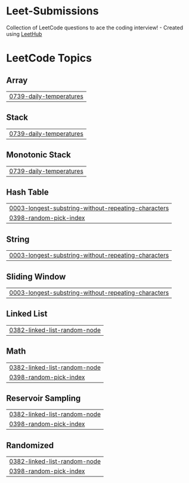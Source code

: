 # Leet-Submissions
Collection of LeetCode questions to ace the coding interview! - Created using [LeetHub](https://github.com/QasimWani/LeetHub)

<!---LeetCode Topics Start-->
# LeetCode Topics
## Array
|  |
| ------- |
| [0739-daily-temperatures](https://github.com/RazerEdge64/Leet-Submissions/tree/master/0739-daily-temperatures) |
## Stack
|  |
| ------- |
| [0739-daily-temperatures](https://github.com/RazerEdge64/Leet-Submissions/tree/master/0739-daily-temperatures) |
## Monotonic Stack
|  |
| ------- |
| [0739-daily-temperatures](https://github.com/RazerEdge64/Leet-Submissions/tree/master/0739-daily-temperatures) |
## Hash Table
|  |
| ------- |
| [0003-longest-substring-without-repeating-characters](https://github.com/RazerEdge64/Leet-Submissions/tree/master/0003-longest-substring-without-repeating-characters) |
| [0398-random-pick-index](https://github.com/RazerEdge64/Leet-Submissions/tree/master/0398-random-pick-index) |
## String
|  |
| ------- |
| [0003-longest-substring-without-repeating-characters](https://github.com/RazerEdge64/Leet-Submissions/tree/master/0003-longest-substring-without-repeating-characters) |
## Sliding Window
|  |
| ------- |
| [0003-longest-substring-without-repeating-characters](https://github.com/RazerEdge64/Leet-Submissions/tree/master/0003-longest-substring-without-repeating-characters) |
## Linked List
|  |
| ------- |
| [0382-linked-list-random-node](https://github.com/RazerEdge64/Leet-Submissions/tree/master/0382-linked-list-random-node) |
## Math
|  |
| ------- |
| [0382-linked-list-random-node](https://github.com/RazerEdge64/Leet-Submissions/tree/master/0382-linked-list-random-node) |
| [0398-random-pick-index](https://github.com/RazerEdge64/Leet-Submissions/tree/master/0398-random-pick-index) |
## Reservoir Sampling
|  |
| ------- |
| [0382-linked-list-random-node](https://github.com/RazerEdge64/Leet-Submissions/tree/master/0382-linked-list-random-node) |
| [0398-random-pick-index](https://github.com/RazerEdge64/Leet-Submissions/tree/master/0398-random-pick-index) |
## Randomized
|  |
| ------- |
| [0382-linked-list-random-node](https://github.com/RazerEdge64/Leet-Submissions/tree/master/0382-linked-list-random-node) |
| [0398-random-pick-index](https://github.com/RazerEdge64/Leet-Submissions/tree/master/0398-random-pick-index) |
<!---LeetCode Topics End-->